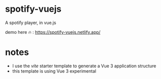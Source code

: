 # spotify-vuejs

A spotify player, in vue.js

demo here 🔥 : https://spotify-vuejs.netlify.app/

# notes

- I use the _vite_ starter template to generate a Vue 3 application structure
- this template is using Vue 3 experimental <script setup> SFCs
  Check out https://github.com/vuejs/rfcs/blob/script-setup-2/active-rfcs/0000-script-setup.md

# installation

FIXME .env
